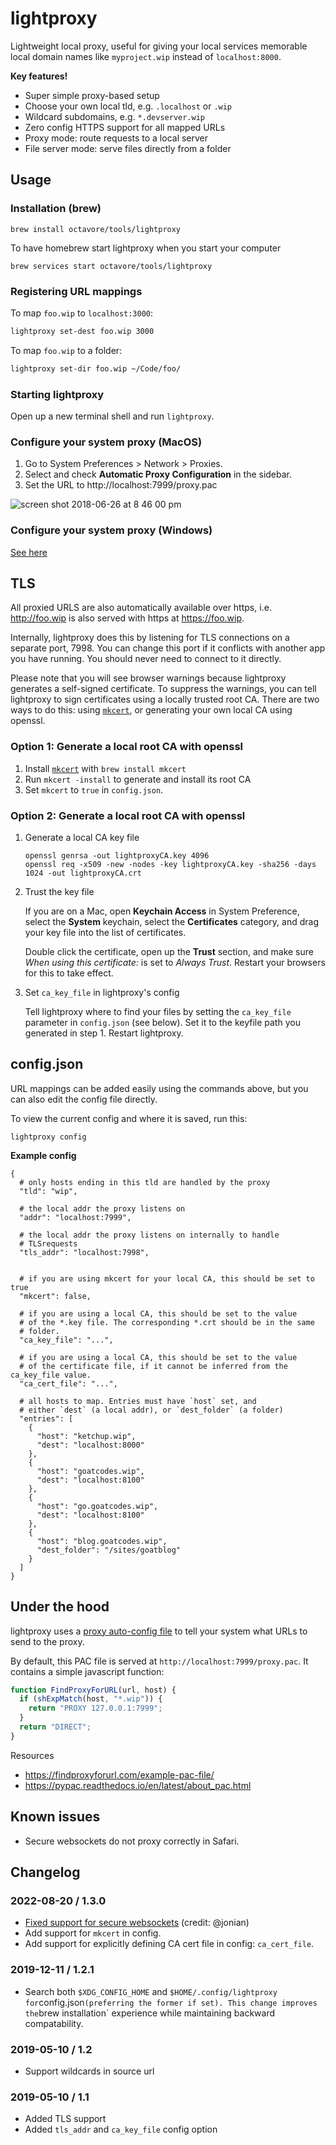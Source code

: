 # lightproxy

Lightweight local proxy, useful for giving your local services memorable local domain names like `myproject.wip` instead of `localhost:8000`.

**Key features!**

- Super simple proxy-based setup
- Choose your own local tld, e.g. `.localhost` or `.wip`
- Wildcard subdomains, e.g. `*.devserver.wip`
- Zero config HTTPS support for all mapped URLs
- Proxy mode: route requests to a local server
- File server mode: serve files directly from a folder

## Usage

### Installation (brew)

```
brew install octavore/tools/lightproxy
```

To have homebrew start lightproxy when you start your computer

```
brew services start octavore/tools/lightproxy
```

### Registering URL mappings

To map `foo.wip` to `localhost:3000`:

```bash
lightproxy set-dest foo.wip 3000
```

To map `foo.wip` to a folder:

```bash
lightproxy set-dir foo.wip ~/Code/foo/
```

### Starting lightproxy

Open up a new terminal shell and run `lightproxy`.

### Configure your system proxy (MacOS)

1. Go to System Preferences > Network > Proxies.
2. Select and check **Automatic Proxy Configuration** in the sidebar.
3. Set the URL to http://localhost:7999/proxy.pac

![screen shot 2018-06-26 at 8 46 00 pm](https://user-images.githubusercontent.com/1707744/41951981-87e8f856-7982-11e8-8e95-c06cca186eb3.png)

### Configure your system proxy (Windows)

[See here](https://pypac.readthedocs.io/en/latest/about_pac.html#windows)

## TLS

All proxied URLS are also automatically available over https, i.e. http://foo.wip is also served with https at https://foo.wip.

Internally, lightproxy does this by listening for TLS connections on a separate port, 7998. You can change this port if it conflicts with another app you have running. You should never need to connect to it directly.

Please note that you will see browser warnings because lightproxy generates a self-signed certificate. To suppress the warnings, you can tell lightproxy to sign certificates using a locally trusted root CA. There are two ways to do this: using [`mkcert`](https://github.com/FiloSottile/mkcert), or generating your own local CA using openssl.

### Option 1: Generate a local root CA with openssl

1. Install [`mkcert`](https://github.com/FiloSottile/mkcert) with `brew install mkcert`
2. Run `mkcert -install` to generate and install its root CA
3. Set `mkcert` to `true` in `config.json`.

### Option 2: Generate a local root CA with openssl

1. Generate a local CA key file

   ```
   openssl genrsa -out lightproxyCA.key 4096
   openssl req -x509 -new -nodes -key lightproxyCA.key -sha256 -days 1024 -out lightproxyCA.crt
   ```

2. Trust the key file

   If you are on a Mac, open **Keychain Access** in System Preference, select the **System** keychain, select the **Certificates** category, and drag your key file into the list of certificates.

   Double click the certificate, open up the **Trust** section, and make sure _When using this certificate:_ is set to _Always Trust_. Restart your browsers for this to take effect.

3. Set `ca_key_file` in lightproxy's config

   Tell lightproxy where to find your files by setting the `ca_key_file` parameter in `config.json` (see below). Set it to the keyfile path you generated in step 1. Restart lightproxy.

## config.json

URL mappings can be added easily using the commands above, but you can also edit the config file directly.

To view the current config and where it is saved, run this:

```
lightproxy config
```

**Example config**

```jsonc
{
  # only hosts ending in this tld are handled by the proxy
  "tld": "wip",

  # the local addr the proxy listens on
  "addr": "localhost:7999",

  # the local addr the proxy listens on internally to handle
  # TLSrequests
  "tls_addr": "localhost:7998",


  # if you are using mkcert for your local CA, this should be set to true
  "mkcert": false,

  # if you are using a local CA, this should be set to the value
  # of the *.key file. The corresponding *.crt should be in the same
  # folder.
  "ca_key_file": "...",

  # if you are using a local CA, this should be set to the value
  # of the certificate file, if it cannot be inferred from the ca_key_file value.
  "ca_cert_file": "...",

  # all hosts to map. Entries must have `host` set, and
  # either `dest` (a local addr), or `dest_folder` (a folder)
  "entries": [
    {
      "host": "ketchup.wip",
      "dest": "localhost:8000"
    },
    {
      "host": "goatcodes.wip",
      "dest": "localhost:8100"
    },
    {
      "host": "go.goatcodes.wip",
      "dest": "localhost:8100"
    },
    {
      "host": "blog.goatcodes.wip",
      "dest_folder": "/sites/goatblog"
    }
  ]
}
```

## Under the hood

lightproxy uses a [proxy auto-config file](<https://developer.mozilla.org/en-US/docs/Web/HTTP/Proxy_servers_and_tunneling/Proxy_Auto-Configuration_(PAC)_file>) to tell your system what URLs to send to the proxy.

By default, this PAC file is served at `http://localhost:7999/proxy.pac`. It contains a simple javascript function:

```js
function FindProxyForURL(url, host) {
  if (shExpMatch(host, "*.wip")) {
    return "PROXY 127.0.0.1:7999";
  }
  return "DIRECT";
}
```

Resources

- https://findproxyforurl.com/example-pac-file/
- https://pypac.readthedocs.io/en/latest/about_pac.html

## Known issues

- Secure websockets do not proxy correctly in Safari.

## Changelog

### 2022-08-20 / 1.3.0

- [Fixed support for secure websockets](https://github.com/octavore/lightproxy/pull/4) (credit: @jonian)
- Add support for `mkcert` in config.
- Add support for explicitly defining CA cert file in config: `ca_cert_file`.

### 2019-12-11 / 1.2.1

- Search both `$XDG_CONFIG_HOME` and `$HOME/.config/lightproxy for`config.json`(preferring the former if set). This change improves the`brew installation` experience while maintaining backward compatability.

### 2019-05-10 / 1.2

- Support wildcards in source url

### 2019-05-10 / 1.1

- Added TLS support
- Added `tls_addr` and `ca_key_file` config option
